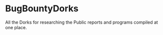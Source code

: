 # BugBountyDorks
All the Dorks for researching the Public reports and programs compiled at one place.  
